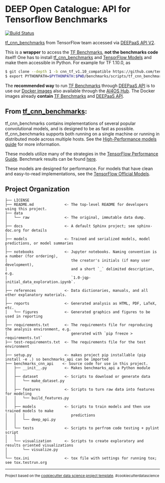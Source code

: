 DEEP Open Catalogue: API for Tensorflow Benchmarks
==============================

[![Build Status](https://jenkins.services.ai4os.eu/buildStatus/icon?job=AI4OS-hub/tf-benchmarks-cnn/main)](https://jenkins.services.ai4os.eu/job/AI4OS-hub/job/tf-benchmarks-cnn/job/main/)

[tf_cnn_benchmarks](https://github.com/tensorflow/benchmarks/tree/master/scripts/tf_cnn_benchmarks) from TensorFlow team accessed via [DEEPaaS API V2](https://github.com/ai4os/DEEPaaS).

This is a **wrapper** to access the [TF Benchmarks](https://github.com/tensorflow/benchmarks/tree/master/scripts/tf_cnn_benchmarks), **not the benchmarks code** itself! 
One has to install [tf_cnn_benchmarks](https://github.com/tensorflow/benchmarks/tree/master/scripts/tf_cnn_benchmarks)
and [TensorFlow Models](https://github.com/tensorflow/models) and make them accessible in Python. For example for TF 1.10.0, as

```bash
$ git clone --depth 1 -b cnn_tf_v1.10_compatible https://github.com/tensorflow/benchmarks.git
$ export PYTHONPATH=$PYTHONPATH:$PWD/benchmarks/scripts/tf_cnn_benchmarks
```

The **recommended way** to run [TF Benchmarks](https://github.com/tensorflow/benchmarks/tree/master/scripts/tf_cnn_benchmarks) through [DEEPaaS API](https://github.com/ai4os/DEEPaaS)
is to use our [Docker images](https://hub.docker.com/r/ai4oshub/tf-benchmarks-cnn) also available through the [AI4OS Hub](https://dashboard.cloud.ai4eosc.eu/marketplace/modules/tf-benchmarks-cnn).
The Docker images already **contain** [TF Benchmarks](https://github.com/tensorflow/benchmarks/tree/master/scripts/tf_cnn_benchmarks) and [DEEPaaS API](https://github.com/ai4os/DEEPaaS).

## From [tf_cnn_benchmarks](https://github.com/tensorflow/benchmarks/tree/master/scripts/tf_cnn_benchmarks):
tf_cnn_benchmarks contains implementations of several popular convolutional
models, and is designed to be as fast as possible. tf_cnn_benchmarks supports
both running on a single machine or running in distributed mode across multiple
hosts. See the [High-Performance models
guide](https://www.tensorflow.org/performance/performance_models) for more
information.

These models utilize many of the strategies in the [TensorFlow Performance
Guide](https://www.tensorflow.org/performance/performance_guide). Benchmark
results can be found [here](https://github.com/tensorflow/docs/blob/master/site/en/r1/guide/performance/benchmarks.md).

These models are designed for performance. For models that have clean and
easy-to-read implementations, see the [TensorFlow Official
Models](https://github.com/tensorflow/models/tree/master/official).


## Project Organization

    ├── LICENSE
    ├── README.md              <- The top-level README for developers using this project.
    ├── data
    │   └── raw                <- The original, immutable data dump.
    │
    ├── docs                   <- A default Sphinx project; see sphinx-doc.org for details
    │
    ├── models                 <- Trained and serialized models, model predictions, or model summaries
    │
    ├── notebooks              <- Jupyter notebooks. Naming convention is a number (for ordering),
    │                             the creator's initials (if many user development), 
    │                             and a short `_` delimited description, e.g.
    │                             `1.0-jqp-initial_data_exploration.ipynb`.
    │
    ├── references             <- Data dictionaries, manuals, and all other explanatory materials.
    │
    ├── reports                <- Generated analysis as HTML, PDF, LaTeX, etc.
    │   └── figures            <- Generated graphics and figures to be used in reporting
    │
    ├── requirements.txt       <- The requirements file for reproducing the analysis environment, e.g.
    │                             generated with `pip freeze > requirements.txt`
    ├── test-requirements.txt  <- The requirements file for the test environment
    │
    ├── setup.py               <- makes project pip installable (pip install -e .) so benchmarks_api can be imported
    ├── benchmarks_cnn_api    <- Source code for use in this project.
    │   ├── __init__.py        <- Makes benchmarks_api a Python module
    │   │
    │   ├── dataset            <- Scripts to download or generate data
    │   │   └── make_dataset.py
    │   │
    │   ├── features           <- Scripts to turn raw data into features for modeling
    │   │   └── build_features.py
    │   │
    │   ├── models             <- Scripts to train models and then use trained models to make
    │   │   │                     predictions
    │   │   └── deep_api.py
    │   │
    │   └── tests              <- Scripts to perfrom code testing + pylint script
    │   │
    │   └── visualization      <- Scripts to create exploratory and results oriented visualizations
    │       └── visualize.py
    │
    └── tox.ini                <- tox file with settings for running tox; see tox.testrun.org


--------

<p><small>Project based on the <a target="_blank" href="https://drivendata.github.io/cookiecutter-data-science/">cookiecutter data science project template</a>. #cookiecutterdatascience</small></p>


